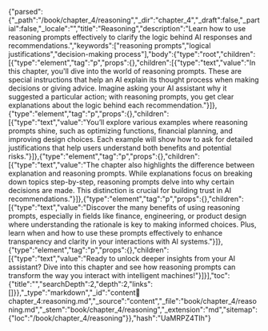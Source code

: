 {"parsed":{"_path":"/book/chapter_4/reasoning","_dir":"chapter_4","_draft":false,"_partial":false,"_locale":"","title":"Reasoning","description":"Learn how to use reasoning prompts effectively to clarify the logic behind AI responses and recommendations.","keywords":["reasoning prompts","logical justifications","decision-making process"],"body":{"type":"root","children":[{"type":"element","tag":"p","props":{},"children":[{"type":"text","value":"In this chapter, you'll dive into the world of reasoning prompts. These are special instructions that help an AI explain its thought process when making decisions or giving advice. Imagine asking your AI assistant why it suggested a particular action; with reasoning prompts, you get clear explanations about the logic behind each recommendation."}]},{"type":"element","tag":"p","props":{},"children":[{"type":"text","value":"You’ll explore various examples where reasoning prompts shine, such as optimizing functions, financial planning, and improving design choices. Each example will show how to ask for detailed justifications that help users understand both benefits and potential risks."}]},{"type":"element","tag":"p","props":{},"children":[{"type":"text","value":"The chapter also highlights the difference between explanation and reasoning prompts. While explanations focus on breaking down topics step-by-step, reasoning prompts delve into why certain decisions are made. This distinction is crucial for building trust in AI recommendations."}]},{"type":"element","tag":"p","props":{},"children":[{"type":"text","value":"Discover the many benefits of using reasoning prompts, especially in fields like finance, engineering, or product design where understanding the rationale is key to making informed choices. Plus, learn when and how to use these prompts effectively to enhance transparency and clarity in your interactions with AI systems."}]},{"type":"element","tag":"p","props":{},"children":[{"type":"text","value":"Ready to unlock deeper insights from your AI assistant? Dive into this chapter and see how reasoning prompts can transform the way you interact with intelligent machines!"}]}],"toc":{"title":"","searchDepth":2,"depth":2,"links":[]}},"_type":"markdown","_id":"content:book:chapter_4:reasoning.md","_source":"content","_file":"book/chapter_4/reasoning.md","_stem":"book/chapter_4/reasoning","_extension":"md","sitemap":{"loc":"/book/chapter_4/reasoning"}},"hash":"UaMRPZ4TIh"}
